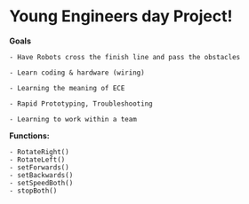 # Young Engineers day Project!

**Goals**

    - Have Robots cross the finish line and pass the obstacles
    
    - Learn coding & hardware (wiring)
    
    - Learning the meaning of ECE
    
    - Rapid Prototyping, Troubleshooting
    
    - Learning to work within a team

**Functions:**

    - RotateRight()
    - RotateLeft()
    - setForwards()
    - setBackwards()
    - setSpeedBoth()
    - stopBoth()
